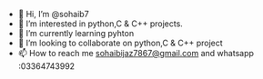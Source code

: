 - 👋 Hi, I’m @sohaib7
- 👀 I’m interested in python,C & C++ projects.
- 🌱 I’m currently learning pyhton
- 💞️ I’m looking to collaborate on python,C & C++ project
- 📫 How to reach me sohaibijaz7867@gmail.com and whatsapp :03364743992


<!---
sohaib7867/sohaib7867 is a ✨ special ✨ repository because its `README.md` (this file) appears on your GitHub profile.
You can click the Preview link to take a look at your changes.
--->
